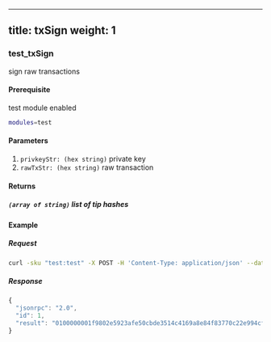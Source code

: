 
---
title: txSign
weight: 1
---

### test_txSign
sign raw transactions

#### Prerequisite
test module enabled
```sh
modules=test
```


#### Parameters
1. `privkeyStr: (hex string)` private key 
2. `rawTxStr: (hex string)` raw transaction

#### Returns
##### `(array of string)` list of tip hashes

#### Example

##### Request
```bash
curl -sku "test:test" -X POST -H 'Content-Type: application/json' --data '{"jsonrpc":"1.0","method":"test_txSign","params":["ffffffffffffffffffffffffffffffffffffffffffffffffffffffffffffffff", "0100000001f9802e5923afe50cbde3514c4169a8e84f83770c22e994cffb3c0a59e433d9cf01000000ffffffff01804a5d05000000001976a914a6b8fe2348fad076b7fd1b34b7e5b35db96dc2a088ac00000000000000001141cb5f0100"],"id":1}' http://127.0.0.1:18131 | jq
```

##### Response
```js
{
  "jsonrpc": "2.0",
  "id": 1,
  "result": "0100000001f9802e5923afe50cbde3514c4169a8e84f83770c22e994cffb3c0a59e433d9cf01000000ffffffff01804a5d05000000001976a914a6b8fe2348fad076b7fd1b34b7e5b35db96dc2a088ac00000000000000001141cb5f016b483045022100b8ab0acf7f282e167669e3f20920c81b06554bc1fd5b41c4dd44ab4f3319a92f02200b664f920c77a7d8ac695380c22ec3131e2bd8f27617f84883fe9cf6d6bea0a1012102e8d120c3c729e636fe2909b02c65c025cb7f3f57d9891f4f566dd4724e82eb92"
}
```
